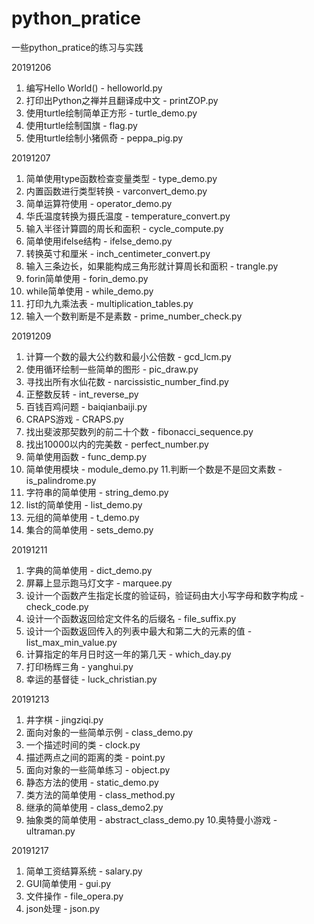 # python_pratice
一些python_pratice的练习与实践

20191206  
1. 编写Hello World() - helloworld.py
2. 打印出Python之禅并且翻译成中文 - printZOP.py
3. 使用turtle绘制简单正方形 - turtle_demo.py
4. 使用turtle绘制国旗 - flag.py
5. 使用turtle绘制小猪佩奇 - peppa_pig.py

20191207
1. 简单使用type函数检查变量类型 - type_demo.py
2. 内置函数进行类型转换 - varconvert_demo.py
3. 简单运算符使用 - operator_demo.py
4. 华氏温度转换为摄氏温度 - temperature_convert.py
5. 输入半径计算圆的周长和面积 - cycle_compute.py
6. 简单使用ifelse结构 - ifelse_demo.py
7. 转换英寸和厘米 - inch_centimeter_convert.py
8. 输入三条边长，如果能构成三角形就计算周长和面积 - trangle.py
9. forin简单使用 - forin_demo.py
10. while简单使用 - while_demo.py
11. 打印九九乘法表 - multiplication_tables.py
12. 输入一个数判断是不是素数 - prime_number_check.py

20191209
1. 计算一个数的最大公约数和最小公倍数 - gcd_lcm.py
2. 使用循环绘制一些简单的图形 - pic_draw.py
3. 寻找出所有水仙花数 - narcissistic_number_find.py
4. 正整数反转 - int_reverse_py
5. 百钱百鸡问题 - baiqianbaiji.py
6. CRAPS游戏 - CRAPS.py
7. 找出斐波那契数列的前二十个数 - fibonacci_sequence.py
8. 找出10000以内的完美数 - perfect_number.py
9. 简单使用函数 - func_demp.py
10. 简单使用模块 - module_demo.py
11.判断一个数是不是回文素数 - is_palindrome.py
12. 字符串的简单使用 - string_demo.py
13. list的简单使用 - list_demo.py
14. 元组的简单使用 - t_demo.py
15. 集合的简单使用 - sets_demo.py

20191211
1. 字典的简单使用 - dict_demo.py
2. 屏幕上显示跑马灯文字 - marquee.py
3. 设计一个函数产生指定长度的验证码，验证码由大小写字母和数字构成 - check_code.py
4. 设计一个函数返回给定文件名的后缀名 - file_suffix.py
5. 设计一个函数返回传入的列表中最大和第二大的元素的值 - list_max_min_value.py
6. 计算指定的年月日时这一年的第几天 - which_day.py
7. 打印杨辉三角 - yanghui.py
8. 幸运的基督徒 - luck_christian.py

20191213
1. 井字棋 - jingziqi.py
2. 面向对象的一些简单示例 - class_demo.py
3. 一个描述时间的类 - clock.py
4. 描述两点之间的距离的类 - point.py
5. 面向对象的一些简单练习 - object.py
6. 静态方法的使用 - static_demo.py
7. 类方法的简单使用 - class_method.py
8. 继承的简单使用 - class_demo2.py
9. 抽象类的简单使用 - abstract_class_demo.py
10.奥特曼小游戏 - ultraman.py


20191217
1. 简单工资结算系统 - salary.py
2. GUI简单使用 - gui.py
3. 文件操作 - file_opera.py
4. json处理 - json.py
